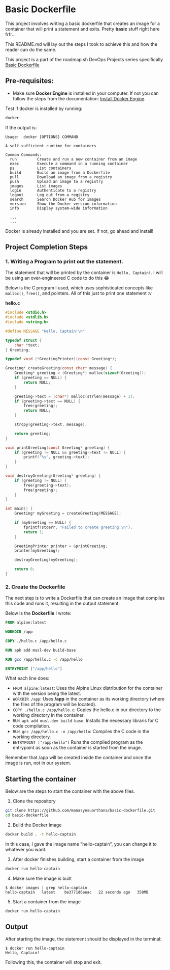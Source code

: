 # Basic Dockerfile
This project involves writing a basic dockerfile that creates an image for a container that will print a statement and exits. Pretty **basic** stuff right here frfr...

This README.md will lay out the steps I took to achieve this and how the reader can do the same. 

This project is a part of the roadmap.sh DevOps Projects series specifically [Basic Dockerfile](https://roadmap.sh/projects/basic-dockerfile)

## Pre-requisites:
- Make sure **Docker Engine** is installed in your computer. If not you can follow the steps from the documentation: [Install Docker Engine](https://docs.docker.com/engine/install/).

Test if docker is installed by running:
```bash
docker
```
If the output is:
```
Usage:  docker [OPTIONS] COMMAND

A self-sufficient runtime for containers

Common Commands:
  run         Create and run a new container from an image
  exec        Execute a command in a running container
  ps          List containers
  build       Build an image from a Dockerfile
  pull        Download an image from a registry
  push        Upload an image to a registry
  images      List images
  login       Authenticate to a registry
  logout      Log out from a registry
  search      Search Docker Hub for images
  version     Show the Docker version information
  info        Display system-wide information

  ...
  ...
```
Docker is already installed and you are set. If not, go ahead and install!

## Project Completion Steps

### 1. Writing a Program to print out the statement.
The statement that will be printed by the container is `Hello, Captain!`. I will be using an over-engineered C code to do this 😂

Below is the C program I used, which uses sophisticated concepts like `malloc()`, `free()`, and pointers. All of this just to print one statement :v 

**hello.c**
```c
#include <stdio.h>
#include <stdlib.h>
#include <string.h>

#define MESSAGE "Hello, Captain!\n"

typedef struct {
    char *text;
} Greeting;

typedef void (*GreetingPrinter)(const Greeting*);

Greeting* createGreeting(const char* message) {
    Greeting* greeting = (Greeting*) malloc(sizeof(Greeting));
    if (greeting == NULL) {
        return NULL;
    }

    greeting->text = (char*) malloc(strlen(message) + 1);
    if (greeting->text == NULL) {
        free(greeting);
        return NULL;
    }

    strcpy(greeting->text, message);

    return greeting;
}

void printGreeting(const Greeting* greeting) {
    if (greeting != NULL && greeting->text != NULL) {
        printf("%s", greeting->text);
    }
}

void destroyGreeting(Greeting* greeting) {
    if (greeting != NULL) {
        free(greeting->text);
        free(greeting);
    }
}

int main() {
    Greeting* myGreeting = createGreeting(MESSAGE);

    if (myGreeting == NULL) {
        fprintf(stderr, "Failed to create greeting.\n");
        return 1;
    }

    GreetingPrinter printer = &printGreeting;
    printer(myGreeting);

    destroyGreeting(myGreeting);

    return 0;
}
```

### 2. Create the Dockerfile
The next step is to write a Dockerfile that can create an image that compiles this code and runs it, resulting in the output statement. 

Below is the **Dockerfile** I wrote:

```Dockerfile
FROM alpine:latest

WORKDIR /app

COPY ./hello.c /app/hello.c

RUN apk add musl-dev build-base

RUN gcc /app/hello.c -o /app/hello

ENTRYPOINT ["/app/hello"]
```

What each line does:
- `FROM alpine:latest`: Uses the Alpine Linux distribution for the container with the version being the latest.
- `WORKDIR /app`: Uses **/app** in the container as its working directory (where the files of the program will be located).
- `COPY ./hello.c /app/hello.c`: Copies the hello.c in our directory to the working directory in the container.
- `RUN apk add musl-dev build-base`: Installs the necessary libraris for C code compilation. 
- `RUN gcc /app/hello.c -o /app/hello`: Compiles the C code in the working directory.
- `ENTRYPOINT ["/app/hello"]` Runs the compiled program as the entrypoint as soon as the container is started from the image. 

Remember that /app will be created inside the container and once the image is run, not in our system. 

## Starting the container
Below are the steps to start the container with the above files.

1. Clone the repository
```bash
git clone https://github.com/manasyesuarthana/basic-dockerfile.git
cd basic-dockerfile
```

2. Build the Docker Image
```bash
docker build . -t hello-captain
```
In this case, I gave the image name "hello-captain", you can change it to whatever you want.

3. After docker finishes building, start a container from the image
```bash
docker run hello-captain
```

4. Make sure the image is built
```
$ docker images | grep hello-captain
hello-captain   latest    be3771d6aeac   22 seconds ago   358MB
```

5. Start a container from the image
```bash
docker run hello-captain
```
## Output
After starting the image, the statement should be displayed in the terminal:

```
$ docker run hello-captain
Hello, Captain!
```

Following this, the container will stop and exit. 
